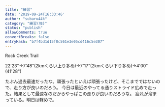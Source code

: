 ```yaml
---
title: "練習"
date: '2019-09-24T16:33:46'
author: "subaru44k"
category: "練習(強)"
status: "publish"
allowComments: true
convertBreaks: false
entryHash: "b7f4bd1d15f0c561e3e05cd416c5e307"
---
```

Rock Creek Trail

22'23"→7'48"(2kmくらい上り多め)→7'17"(2kmくらい下り多め)→4'00"(41'28")

たぶん過去最速だったな。頑張ったといえば頑張ったけど、そこまでではないので、走り方が良いのだろう。
今日は最近のやってる通りストライド広めで走った。結果として最速なのだからやっぱこの走りが良いのだろうな。
疲れが溜まっている。明日は軽めで。
